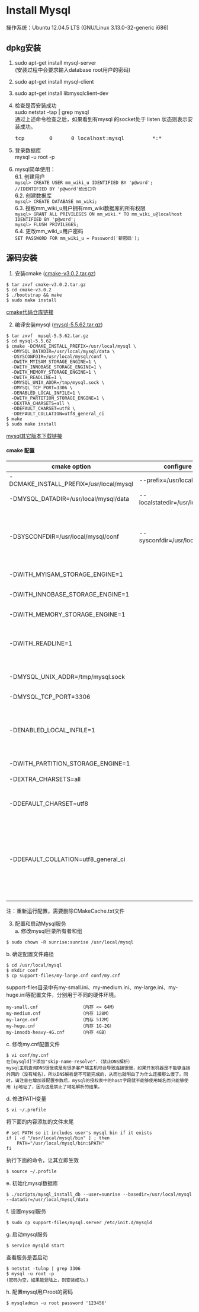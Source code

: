 <h1>Install Mysql</h1>
操作系统：Ubuntu 12.04.5 LTS (GNU/Linux 3.13.0-32-generic i686)

## dpkg安装
1. sudo apt-get install mysql-server  
(安装过程中会要求输入database root用户的密码)

2. sudo apt-get install mysql-client

3. sudo apt-get install libmysqlclient-dev

4. 检查是否安装成功  
    sudo netstat -tap | grep mysql  
    通过上述命令检查之后，如果看到有mysql 的socket处于 listen 状态则表示安装成功。
    <pre>tcp        0      0 localhost:mysql         *:*                     LISTEN      25476/mysqld</pre>

5. 登录数据库  
mysql -u root -p

6. mysql简单使用：  
    6.1. 创建用户  
        ```mysql> CREATE USER mm_wiki_u IDENTIFIED BY 'p@word';    //IDENTIFIED BY 'p@word'给出口令```  
    6.2. 创建数据库  
        ```mysql> CREATE DATABASE mm_wiki;```  
    6.3. 授权mm_wiki_u用户拥有mm_wiki数据库的所有权限  
        ```mysql> GRANT ALL PRIVILEGES ON mm_wiki.* TO mm_wiki_u@localhost IDENTIFIED BY 'p@word';```  
        ```mysql> FLUSH PRIVILEGES;```  
    6.4. 更改mm_wiki_u用户密码  
        ```SET PASSWORD FOR mm_wiki_u = Password('新密码');```

## 源码安装
1. 安装cmake  ([cmake-v3.0.2.tar.gz](https://pan.baidu.com/s/1rGlDObdLOyVCTR5dsUi3pg]))  
  ```
  $ tar zxvf cmake-v3.0.2.tar.gz 
  $ cd cmake-v3.0.2
  $ ./bootstrap && make 
  $ sudo make install
  ```
  [cmake代码仓库链接](git@gitlab.kitware.com:cmake/cmake.git)  
  
2. 编译安装mysql ([mysql-5.5.62.tar.gz](https://pan.baidu.com/s/1dw31xIqEym0_3SfaiZinUg))  
  ```
  $ tar zxvf  mysql-5.5.62.tar.gz
  $ cd mysql-5.5.62 
  $ cmake -DCMAKE_INSTALL_PREFIX=/usr/local/mysql \
    -DMYSQL_DATADIR=/usr/local/mysql/data \
    -DSYSCONFDIR=/usr/local/mysql/conf \
    -DWITH_MYISAM_STORAGE_ENGINE=1 \
    -DWITH_INNOBASE_STORAGE_ENGINE=1 \
    -DWITH_MEMORY_STORAGE_ENGINE=1 \
    -DWITH_READLINE=1 \
    -DMYSQL_UNIX_ADDR=/tmp/mysql.sock \
    -DMYSQL_TCP_PORT=3306 \
    -DENABLED_LOCAL_INFILE=1 \
    -DWITH_PARTITION_STORAGE_ENGINE=1 \
    -DEXTRA_CHARSETS=all \
    -DDEFAULT_CHARSET=utf8 \
    -DDEFAULT_COLLATION=utf8_general_ci 
  $ make
  $ sudo make install
  ```
  [mysql其它版本下载链接](https://downloads.mysql.com/archives/community/)  
  #### cmake 配置  
  cmake option | configure option | Parameter option  
  | ---- | ---- | ---- |   
  | -DCMAKE_INSTALL_PREFIX=/usr/local/mysql | --prefix=/usr/local/mysql | 设置mysql安装目录 |  
  | -DMYSQL_DATADIR=/usr/local/mysql/data | --localstatedir=/usr/local/mysql/data |   设置mysql数据库文件目录 |  
  | -DSYSCONFDIR=/usr/local/mysql/conf | --sysconfdir=/usr/local/mysql/conf |   设置MySQL参数文件的默认路径，这一选项可以在MySQL服务启动时通过defaults-file参数进行设置 |  
  | -DWITH_MYISAM_STORAGE_ENGINE=1 |  | 安装 MyISAM存储引擎 |  
  | -DWITH_INNOBASE_STORAGE_ENGINE=1 || 安装 InnoDB存储引擎 |  
  | -DWITH_MEMORY_STORAGE_ENGINE=1 || 安装 Memory存储引擎 |  
  | -DWITH_READLINE=1 || 设置输入输出的处理方式(5.1及之前版本，5.6.5及以上版本不需要处理)|  
  | -DMYSQL_UNIX_ADDR=/tmp/mysql.sock || 设置监听套接字路径，这必须是一个绝对路径名。 |  
  | -DMYSQL_TCP_PORT=3306 || 设置监听端口 |  
  | -DENABLED_LOCAL_INFILE=1 || 是否允许从客户端本地加载数据到MySQL服务端，专用于load data infile语句，默认是不允许的 |  
  | -DWITH_PARTITION_STORAGE_ENGINE=1 || 安装分区存储引擎 |  
  | -DEXTRA_CHARSETS=all || 安装所有扩展字符集 |  
  | -DDEFAULT_CHARSET=utf8 || 设置MySQL服务的默认字符集（缺省是latin1） |  
  | -DDEFAULT_COLLATION=utf8_general_ci || 设置MySQL服务的默认校对规则，本参数的默认值为latinl_swedish_ci，这一选项在MySQL服务启动时也可以通过collation_server参数进行设置 | 
  注：重新运行配置，需要删除CMakeCache.txt文件

3. 配置和启动Mysql服务  
  a. 修改mysql目录所有者和组
  ```
  $ sudo chown -R sunrise:sunrise /usr/local/mysql
  ```
  b. 确定配置文件路径  
  ```
  $ cd /usr/local/mysql
  $ mkdir conf
  $ cp support-files/my-large.cnf conf/my.cnf
  ```
  support-files目录中有my-small.ini、my-medium.ini、my-large.ini、my-huge.ini等配置文件，分别用于不同的硬件环境。
  ```
  my-small.cnf                （内存 <= 64M）
  my-medium.cnf               （内存 128M）
  my-large.cnf                （内存 512M）
  my-huge.cnf                 （内存 1G-2G）
  my-innodb-heavy-4G.cnf      （内存 4GB）
  ```
  c. 修改my.cnf配置文件
  ```
  $ vi conf/my.cnf
  在[mysqld]下添加"skip-name-resolve".（禁止DNS解析）  
  mysql主机查询DNS很慢或是有很多客户端主机时会导致连接很慢，如果开发机器是不能够连接外网的（没有域名），所以DNS解析是不可能完成的，从而也就明白了为什么连接那么慢了。同时，请注意在增加该配置参数后，mysql的授权表中的host字段就不能够使用域名而只能够使用 ip地址了，因为这是禁止了域名解析的结果。 
  ``` 
  d. 修改PATH变量
  ```
  $ vi ~/.profile
  ```
  将下面的内容添加的文件末尾
  ```
  # set PATH so it includes user's mysql bin if it exists
  if [ -d "/usr/local/mysql/bin" ] ; then
      PATH="/usr/local/mysql/bin:$PATH"
  fi
  ```
  执行下面的命令，让其立即生效
  ```
  $ source ~/.profile
  ```
  e. 初始化mysql数据库
  ```
  $ ./scripts/mysql_install_db --user=sunrise --basedir=/usr/local/mysql --datadir=/usr/local/mysql/data
  ```
  f. 设置mysql服务
  ```
  $ sudo cp support-files/mysql.server /etc/init.d/mysqld
  ```
  g. 启动mysql服务
  ```
  $ service mysqld start
  ```
  查看服务是否启动
  ```
  $ netstat -tulnp | grep 3306 
  $ mysql -u root -p   
  (密码为空，如果能登陆上，则安装成功。)
  ```
  h. 配置mysql用户root的密码
  ```
  $ mysqladmin -u root password '123456'
  ```
  







